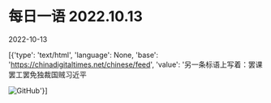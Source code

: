 # 每日一语 2022.10.13

2022-10-13

[{'type': 'text/html', 'language': None, 'base': 'https://chinadigitaltimes.net/chinese/feed', 'value': '另一条标语上写着：罢课罢工罢免独裁国贼习近平

![GitHub](https://chinadigitaltimes.net/chinese/files/2022/10/2022.10.13.jpg)'}]